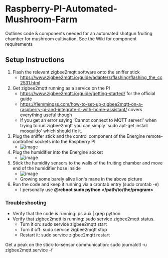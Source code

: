 # Raspberry-PI-Automated-Mushroom-Farm
 Outlines code &amp; components needed for an automated shotgun fruiting chamber for mushroom cultivation. See the Wiki for component requirements
 
 ## Setup Instructions

1. Flash the relevant zigbee2mqtt software onto the sniffer stick
   * https://www.zigbee2mqtt.io/guide/adapters/flashing/flashing_the_cc2531.html
3. Get zigbee2mqtt running as a service on the PI 
   * https://www.zigbee2mqtt.io/guide/getting-started/ for the official guide
   * https://flemmingss.com/how-to-set-up-zigbee2mqtt-on-a-raspberry-pi-and-integrate-it-with-home-assistant/ covers everything useful though
   * If you get an error saying 'Cannot connect to MQTT server!' when trying to run zigbee2mqtt you can simply 'sudo apt-get install mosquitto' which should fix it.
3. Plug the sniffer stick and the control component of the Energine remote-controlled sockets into the Raspberry PI
   * ![image](https://user-images.githubusercontent.com/38185772/170876467-03635355-fdff-4a28-9520-27e27a8f486b.png)
4. Plug the humidifier into the Energine socket
   * ![image](https://user-images.githubusercontent.com/38185772/170876691-da3c4ca3-801a-41d6-8c4d-21e215cf7821.png)
5. Stick the humidity sensors to the walls of the fruiting chamber and move end of the humidifier hose inside
   * ![image](https://user-images.githubusercontent.com/38185772/170876885-0f9b8b4e-6cd1-4f87-aedc-775f2518df09.png)
   * Growing some barely alive lion's mane in the above picture
6. Run the code and keep it running via a crontab entry (sudo crontab -e)
   * I personally use **@reboot sudo python </path/to/the/program>**

### Troubleshooting
* Verify that the code is running: ps aux | grep python
* Verify that zigbee2mqtt is running: sudo service zigbee2mqtt status.
  * Turn it on: sudo service zigbee2mqtt start
  * Turn it off: sudo service zigbee2mqtt stop
  * Restart it: sudo service zigbee2mqtt restart

Get a peak on the stick-to-sensor communication: sudo journalctl -u zigbee2mqtt.service -f




